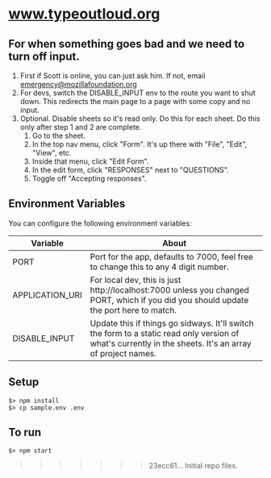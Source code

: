 # www.typeoutloud.org

## For when something goes bad and we need to turn off input.

1. First if Scott is online, you can just ask him. If not, email emergency@mozillafoundation.org
2. For devs, switch the DISABLE_INPUT env to the route you want to shut down. This redirects the main page to a page with some copy and no input.
3. Optional. Disable sheets so it's read only. Do this for each sheet. Do this only after step 1 and 2 are complete.
    1. Go to the sheet.
    2. In the top nav menu, click "Form". It's up there with "File", "Edit", "View", etc.
    3. Inside that menu, click "Edit Form".
    4. In the edit form, click "RESPONSES" next to "QUESTIONS".
    5. Toggle off "Accepting responses".

## Environment Variables

You can configure the following environment variables:

|Variable|About|
|--------|-----|
| PORT | Port for the app, defaults to 7000, feel free to change this to any 4 digit number.
| APPLICATION_URI | For local dev, this is just http://localhost:7000 unless you changed PORT, which if you did you should update the port here to match.
| DISABLE_INPUT | Update this if things go sidways. It'll switch the form to a static read only version of what's currently in the sheets. It's an array of project names.

## Setup

```
$> npm install
$> cp sample.env .env
```

## To run

```
$> npm start
```
>>>>>>> 23ecc61... Initial repo files.
